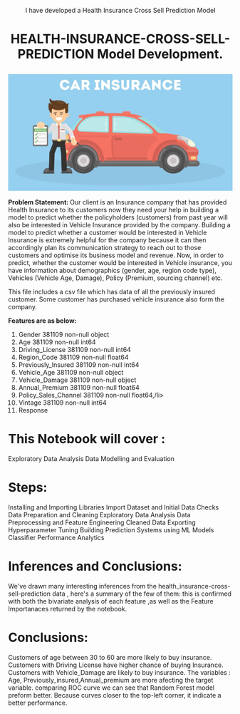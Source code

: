 <p align='center'> I have developed a Health Insurance Cross Sell Prediction Model</p>
<h1><p align='center'> HEALTH-INSURANCE-CROSS-SELL-PREDICTION Model Development.</p></h1>
<img src="https://github.com/sky309/HEALTH-INSURANCE-CROSS-SELL-PREDICTION/blob/main/INS-1-780x405.jpg">

<b>Problem Statement: </b>
Our client is an Insurance company that has provided Health Insurance to its customers now they need your help in building a model to predict whether the policyholders (customers) from past year will also be interested in Vehicle Insurance provided by the company.
Building a model to predict whether a customer would be interested in Vehicle Insurance is extremely helpful for the company because it can then accordingly plan its communication strategy to reach out to those customers and optimise its business model and revenue.
Now, in order to predict, whether the customer would be interested in Vehicle insurance, you have information about demographics (gender, age, region code type), Vehicles (Vehicle Age, Damage), Policy (Premium, sourcing channel) etc.

<p> This file includes a csv file which has data of all the previously insured customer. Some customer has purchased vehicle insurance also form the company.<p>
  <b><p> Features are as below:</p></b>  
<ol>
    <li>Gender                381109 non-null  object</li> 
    <li>Age                   381109 non-null  int64 </li> 
    <li>Driving_License       381109 non-null  int64  </li>
    <li>Region_Code           381109 non-null  float64</li>
    <li>Previously_Insured    381109 non-null  int64 </li> 
    <li> Vehicle_Age           381109 non-null  object </li>
    <li>Vehicle_Damage        381109 non-null  object</li> 
    <li>Annual_Premium        381109 non-null  float64</li>
    <li>Policy_Sales_Channel  381109 non-null  float64,/li>
    <li>Vintage               381109 non-null  int64  </li>
    <li> Response</li>   </ol>
  
# This Notebook will cover :
Exploratory Data Analysis
Data Modelling and Evaluation
# Steps:
Installing and Importing Libraries
Import Dataset and Initial Data Checks
Data Preparation and Cleaning
Exploratory Data Analysis
Data Preprocessing and Feature Engineering
Cleaned Data Exporting
Hyperparameter Tuning
Building Prediction Systems using ML Models
Classifier Performance Analytics


# Inferences and Conclusions:
We've drawn many interesting inferences from the health_insurance-cross-sell-prediction data , here's a summary of the few of them:
this is confirmed with both the bivariate analysis of each feature ,as well as the Feature Importanaces returned by the notebook.
# Conclusions:
Customers of age between 30 to 60 are more likely to buy insurance.
Customers with Driving License have higher chance of buying Insurance.
Customers with Vehicle_Damage are likely to buy insurance.
The variables : Age, Previously_insured,Annual_premium are more afecting the target variable.
comparing ROC curve we can see that Random Forest model preform better. Because curves closer to the top-left corner, it indicate a better performance.
